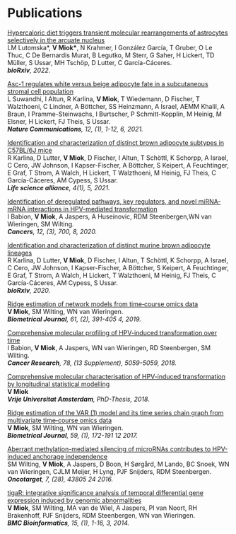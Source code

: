 # Publications

[Hypercaloric diet triggers transient molecular rearrangements of astrocytes selectively in the arcuate nucleus](https://www.biorxiv.org/content/10.1101/2022.03.30.486358v1.abstract)   
LM Lutomska*, __V Miok*__, N Krahmer, I González García, T Gruber, O Le Thuc, C De Bernardis Murat, B Legutko, M Sterr, G Saher, H Lickert, TD Müller, S Ussar, MH Tschöp, D Lutter, C García-Cáceres.   
*__bioRxiv__, 2022.* 

[Asc-1 regulates white versus beige adipocyte fate in a subcutaneous stromal cell population](https://www.nature.com/articles/s41467-021-21826-9)    
L Suwandhi, I Altun, R Karlina, __V Miok__, T Wiedemann, D Fischer, T Walzthoeni, C Lindner, A Böttcher, SS Heinzmann, A Israel, AEMM Khalil, A Braun, I Pramme-Steinwachs, I Burtscher, P Schmitt-Kopplin, M Heinig, M Elsner, H Lickert, FJ Theis, S Ussar.    
*__Nature Communications__, 12, (1), 1-12, 6, 2021.* 

[Identification and characterization of distinct brown adipocyte subtypes in C57BL/6J mice](https://www.life-science-alliance.org/content/4/1/e202000924)  
R Karlina, D Lutter, __V Miok__, D Fischer, I Altun, T Schöttl, K Schorpp, A Israel, C Cero, JW Johnson, I Kapser-Fischer, A Böttcher, S Keipert, A Feuchtinger, E Graf, T Strom, A Walch, H Lickert, T Walzthoeni, M Heinig, FJ Theis, C García-Cáceres, AM Cypess, S Ussar.              
*__Life science alliance__, 4(1), 5, 2021.*

[Identification of deregulated pathways, key regulators, and novel miRNA-mRNA interactions in HPV-mediated transformation](https://www.mdpi.com/2072-6694/12/3/700)    
I Babion, __V Miok__, A Jaspers, A Huseinovic, RDM Steenbergen,WN van Wieringen, SM Wilting.       
*__Cancers__, 12, (3), 700, 8, 2020.*

[Identification and characterization of distinct murine brown adipocyte lineages](https://www.biorxiv.org/content/10.1101/2020.08.24.264416v1.article-info)       
R Karlina, D Lutter, __V Miok__, D Fischer, I Altun, T Schöttl, K Schorpp, A Israel, C Cero, JW Johnson, I Kapser-Fischer, A Böttcher, S Keipert, A Feuchtinger, E Graf, T Strom, A Walch, H Lickert, T Walzthoeni, M Heinig, FJ Theis, C García-Cáceres, AM Cypess, S Ussar.   
*__bioRxiv__, 2020.* 

[Ridge estimation of network models from time‐course omics data](https://onlinelibrary.wiley.com/doi/10.1002/bimj.201700195)   
__V Miok__, SM Wilting, WN van Wieringen.   
*__Biometrical Journal__, 61, (2), 391-405 4, 2019.* 

[Comprehensive molecular profiling of HPV-induced transformation over time](https://aacrjournals.org/cancerres/article/78/13_Supplement/5059/629528/Abstract-5059-Comprehensive-molecular-profiling-of)   
I Babion, __V Miok__, A Jaspers, WN van Wieringen, RD Steenbergen, SM Wilting.   
*__Cancer Research__, 78, (13 Supplement), 5059-5059, 2018.*   

[Comprehensive molecular characterisation of HPV-induced transformation by longitudinal statistical modelling](https://research.vu.nl/en/publications/comprehensive-molecular-characterisation-of-hpv-induced-transform)     
__V Miok__     
*__Vrije Universitat Amsterdam__, PhD-Thesis, 2018.*

[Ridge estimation of the VAR (1) model and its time series chain graph from multivariate time‐course omics data](https://onlinelibrary.wiley.com/doi/10.1002/bimj.201500269)   
__V Miok__, SM Wilting, WN van Wieringen.      
*__Biometrical Journal__, 59, (1), 172-191	12	2017.*

[Aberrant methylation-mediated silencing of microRNAs contributes to HPV-induced anchorage independence](https://www.oncotarget.com/article/9698/)  
SM Wilting, __V Miok__, A Jaspers, D Boon, H Sørgård, M Lando, BC Snoek, WN van Wieringen, CJLM Meijer, H Lyng, PJF Snijders, RDM Steenbergen.   
*__Oncotarget__, 7, (28), 43805	24	2016.*

[tigaR: integrative significance analysis of temporal differential gene expression induced by genomic abnormalities](https://bmcbioinformatics.biomedcentral.com/articles/10.1186/1471-2105-15-327)  
__V Miok__, SM Wilting, MA van de Wiel, A Jaspers, PI van Noort, RH Brakenhoff, PJF Snijders, RDM Steenbergen, WN van Wieringen.      
*__BMC Bioinformatics__, 15, (1), 1-16, 3, 2014.*
